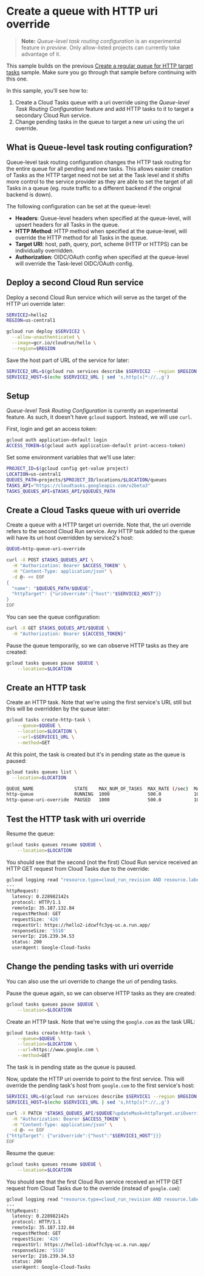 # Create a queue with HTTP uri override

> **Note:** *Queue-level task routing configuration* is an experimental feature
> in *preview*. Only allow-listed projects can currently take advantage of it.

This sample builds on the previous [Create a regular queue for HTTP target
tasks](../queue-http-tasks/) sample. Make sure you go through that sample before
continuing with this one.

In this sample, you'll see how to:

1. Create a Cloud Tasks queue with a uri override using the *Queue-level Task
   Routing Configuration* feature and add HTTP tasks to it to target a secondary
   Cloud Run service.
1. Change pending tasks in the queue to target a new uri using the uri override.

## What is Queue-level task routing configuration?

Queue-level task routing configuration changes the HTTP task routing for the
entire queue for all pending and new tasks. This allows easier creation of Tasks
as the HTTP target need not be set at the Task level and it shifts more control
to the service provider as they are able to set the target of all Tasks in a
queue (eg. route traffic to a different backend if the original backend is
down).

The following configuration can be set at the queue-level:

* **Headers**: Queue-level headers when specified at the queue-level, will upsert
  headers for all Tasks in the queue.
* **HTTP Method**: HTTP method when specified at the queue-level, will override the
  HTTP method for all Tasks in the queue.
* **Target URI**: host, path, query, port, scheme (HTTP or HTTPS) can be
  individually overridden.
* **Authorization**: OIDC/OAuth config when specified at the queue-level will
  override the Task-level OIDC/OAuth config.

## Deploy a second Cloud Run service

Deploy a second Cloud Run service which will serve as the target of the HTTP uri
override later:

```sh
SERVICE2=hello2
REGION=us-central1

gcloud run deploy $SERVICE2 \
  --allow-unauthenticated \
  --image=gcr.io/cloudrun/hello \
  --region=$REGION
```

Save the host part of URL of the service for later:

```sh
SERVICE2_URL=$(gcloud run services describe $SERVICE2 --region $REGION --format 'value(status.url)')
SERVICE2_HOST=$(echo $SERVICE2_URL | sed 's,http[s]*://,,g')
```

## Setup

*Queue-level Task Routing Configuration* is currently an experimental feature.
As such, it doesn't have `gcloud` support. Instead, we will use `curl`.

First, login and get an access token:

```sh
gcloud auth application-default login
ACCESS_TOKEN=$(gcloud auth application-default print-access-token)
```

Set some environment variables that we'll use later:

```sh
PROJECT_ID=$(gcloud config get-value project)
LOCATION=us-central1
QUEUES_PATH=projects/$PROJECT_ID/locations/$LOCATION/queues
TASKS_API="https://cloudtasks.googleapis.com/v2beta3"
TASKS_QUEUES_API=$TASKS_API/$QUEUES_PATH
```

## Create a Cloud Tasks queue with uri override

Create a queue with a HTTP target uri override. Note that, the uri override
refers to the second Cloud Run service. Any HTTP task added to the queue will
have its uri host overridden by service2's host:

```sh
QUEUE=http-queue-uri-override

curl -X POST $TASKS_QUEUES_API \
  -H "Authorization: Bearer $ACCESS_TOKEN" \
  -H "Content-Type: application/json" \
  -d @- << EOF
{
  "name": "$QUEUES_PATH/$QUEUE",
  "httpTarget": {"uriOverride":{"host":"$SERVICE2_HOST"}}
}
EOF
```

You can see the queue configuration:

```sh
curl -X GET $TASKS_QUEUES_API/$QUEUE \
  -H "Authorization: Bearer ${ACCESS_TOKEN}"
```

Pause the queue temporarily, so we can observe HTTP tasks as they are created:

```sh
gcloud tasks queues pause $QUEUE \
    --location=$LOCATION
```

## Create an HTTP task

Create an HTTP task. Note that we're using the first service's URL still but
this will be overridden by the queue later:

```sh
gcloud tasks create-http-task \
    --queue=$QUEUE \
    --location=$LOCATION \
    --url=$SERVICE1_URL \
    --method=GET
```

At this point, the task is created but it's in pending state as the queue is
paused:

```sh
gcloud tasks queues list \
  --location=$LOCATION

QUEUE_NAME               STATE    MAX_NUM_OF_TASKS  MAX_RATE (/sec)  MAX_ATTEMPTS
http-queue               RUNNING  1000              500.0            100
http-queue-uri-override  PAUSED   1000              500.0            100
```

## Test the HTTP task with uri override

Resume the queue:

```sh
gcloud tasks queues resume $QUEUE \
    --location=$LOCATION
```

You should see that the second (not the first) Cloud Run service received an HTTP GET request from
Cloud Tasks due to the override:

```sh
gcloud logging read "resource.type=cloud_run_revision AND resource.labels.service_name=$SERVICE2" --limit 1
---
httpRequest:
  latency: 0.228982142s
  protocol: HTTP/1.1
  remoteIp: 35.187.132.84
  requestMethod: GET
  requestSize: '426'
  requestUrl: https://hello2-idcwffc3yq-uc.a.run.app/
  responseSize: '5510'
  serverIp: 216.239.34.53
  status: 200
  userAgent: Google-Cloud-Tasks
```

## Change the pending tasks with uri override

You can also use the uri override to change the uri of pending tasks.

Pause the queue again, so we can observe HTTP tasks as they are created:

```sh
gcloud tasks queues pause $QUEUE \
    --location=$LOCATION
```

Create an HTTP task. Note that we're using the `google.com` as the task URL:

```sh
gcloud tasks create-http-task \
    --queue=$QUEUE \
    --location=$LOCATION \
    --url=https://www.google.com \
    --method=GET
```

The task is in pending state as the queue is paused.

Now, update the HTTP uri override to point to the first service. This will override
the pending task's host from `google.com` to the first service's host:

```sh
SERVICE1_URL=$(gcloud run services describe $SERVICE1 --region $REGION --format 'value(status.url)')
SERVICE1_HOST=$(echo $SERVICE1_URL | sed 's,http[s]*://,,g')

curl -X PATCH "$TASKS_QUEUES_API/$QUEUE?updateMask=httpTarget.uriOverride" \
  -H "Authorization: Bearer $ACCESS_TOKEN" \
  -H "Content-Type: application/json" \
  -d @- << EOF
{"httpTarget": {"uriOverride":{"host":"$SERVICE1_HOST"}}}
EOF
```

Resume the queue:

```sh
gcloud tasks queues resume $QUEUE \
    --location=$LOCATION
```

You should see that the first Cloud Run service received an HTTP GET request from
Cloud Tasks due to the override (instead of `google.com`):

```sh
gcloud logging read "resource.type=cloud_run_revision AND resource.labels.service_name=$SERVICE1" --limit 1
---
httpRequest:
  latency: 0.228982142s
  protocol: HTTP/1.1
  remoteIp: 35.187.132.84
  requestMethod: GET
  requestSize: '426'
  requestUrl: https://hello1-idcwffc3yq-uc.a.run.app/
  responseSize: '5510'
  serverIp: 216.239.34.53
  status: 200
  userAgent: Google-Cloud-Tasks
```
